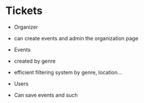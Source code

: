 # Tickets

- Organizer 
 - can create events and admin the organization page

- Events
 - created by genre
 - efficient filtering system by genre, location...

- Users
 - Can save events and such